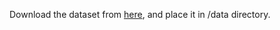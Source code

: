 Download the dataset from <a href="https://drive.google.com/file/d/1DwIFBu5PvxN7dqL34UA7uyDQAhrIPrbD/view?%20usp=sharing">here</a>, and place it in /data directory.
